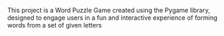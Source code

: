 This project is a Word Puzzle Game created using the Pygame library, designed to engage users in a fun and interactive experience of forming words from a set of given letters
